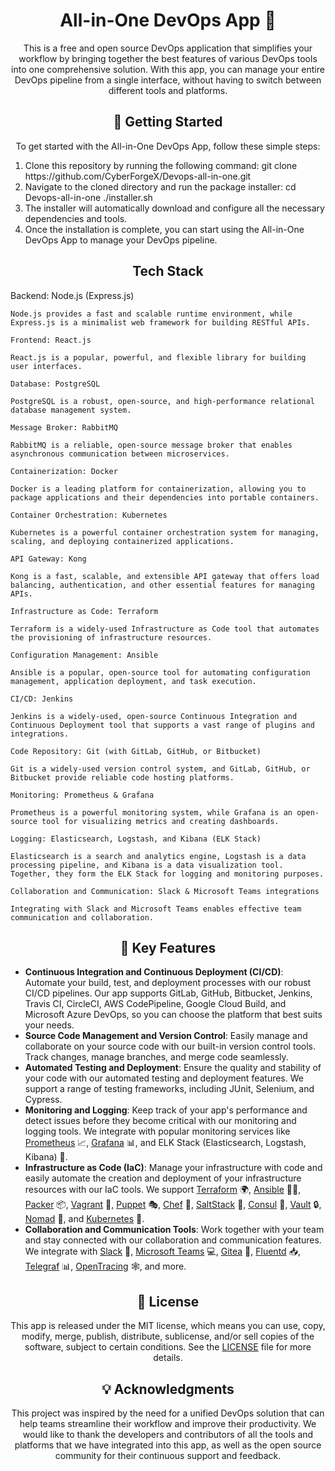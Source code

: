 <h1 align="center">All-in-One DevOps App 🚀</h1>

<p align="center">
This is a free and open source DevOps application that simplifies your workflow by bringing together the best features of various DevOps tools into one comprehensive solution. With this app, you can manage your entire DevOps pipeline from a single interface, without having to switch between different tools and platforms.
</p>

<h2 align="center">🚀 Getting Started</h2>
<p align="center">
  To get started with the All-in-One DevOps App, follow these simple steps:
</p>
<ol>
  <li>Clone this repository by running the following command:
  git clone https://github.com/CyberForgeX/Devops-all-in-one.git
   </li>
  <li>Navigate to the cloned directory and run the package installer:
  cd Devops-all-in-one
./installer.sh
 </li>
  <li>The installer will automatically download and configure all the necessary dependencies and tools.</li>
  <li>Once the installation is complete, you can start using the All-in-One DevOps App to manage your DevOps pipeline.</li>
</ol>


<h2 align="center">Tech Stack</h2>

<p align=center">
      Backend: Node.js (Express.js)

    Node.js provides a fast and scalable runtime environment, while Express.js is a minimalist web framework for building RESTful APIs.

    Frontend: React.js

    React.js is a popular, powerful, and flexible library for building user interfaces.

    Database: PostgreSQL

    PostgreSQL is a robust, open-source, and high-performance relational database management system.

    Message Broker: RabbitMQ

    RabbitMQ is a reliable, open-source message broker that enables asynchronous communication between microservices.

    Containerization: Docker

    Docker is a leading platform for containerization, allowing you to package applications and their dependencies into portable containers.

    Container Orchestration: Kubernetes

    Kubernetes is a powerful container orchestration system for managing, scaling, and deploying containerized applications.

    API Gateway: Kong

    Kong is a fast, scalable, and extensible API gateway that offers load balancing, authentication, and other essential features for managing APIs.

    Infrastructure as Code: Terraform

    Terraform is a widely-used Infrastructure as Code tool that automates the provisioning of infrastructure resources.

    Configuration Management: Ansible

    Ansible is a popular, open-source tool for automating configuration management, application deployment, and task execution.

    CI/CD: Jenkins

    Jenkins is a widely-used, open-source Continuous Integration and Continuous Deployment tool that supports a vast range of plugins and integrations.

    Code Repository: Git (with GitLab, GitHub, or Bitbucket)

    Git is a widely-used version control system, and GitLab, GitHub, or Bitbucket provide reliable code hosting platforms.

    Monitoring: Prometheus & Grafana

    Prometheus is a powerful monitoring system, while Grafana is an open-source tool for visualizing metrics and creating dashboards.

    Logging: Elasticsearch, Logstash, and Kibana (ELK Stack)

    Elasticsearch is a search and analytics engine, Logstash is a data processing pipeline, and Kibana is a data visualization tool. Together, they form the ELK Stack for logging and monitoring purposes.

    Collaboration and Communication: Slack & Microsoft Teams integrations

    Integrating with Slack and Microsoft Teams enables effective team communication and collaboration.
  
 </p>

<h2 align="center">🎉 Key Features</h2>

<p align="center">
  <ul>
    <li><strong>Continuous Integration and Continuous Deployment (CI/CD)</strong>: Automate your build, test, and deployment processes with our robust CI/CD pipelines. Our app supports GitLab, GitHub, Bitbucket, Jenkins, Travis CI, CircleCI, AWS CodePipeline, Google Cloud Build, and Microsoft Azure DevOps, so you can choose the platform that best suits your needs.</li>
    <li><strong>Source Code Management and Version Control</strong>: Easily manage and collaborate on your source code with our built-in version control tools. Track changes, manage branches, and merge code seamlessly.</li>
    <li><strong>Automated Testing and Deployment</strong>: Ensure the quality and stability of your code with our automated testing and deployment features. We support a range of testing frameworks, including JUnit, Selenium, and Cypress.</li>
    <li><strong>Monitoring and Logging</strong>: Keep track of your app's performance and detect issues before they become critical with our monitoring and logging tools. We integrate with popular monitoring services like <a href="https://prometheus.io/">Prometheus</a> 📈, <a href="https://grafana.com/">Grafana</a> 📊, and ELK Stack (Elasticsearch, Logstash, Kibana) 🐘.</li>
    <li><strong>Infrastructure as Code (IaC)</strong>: Manage your infrastructure with code and easily automate the creation and deployment of your infrastructure resources with our IaC tools. We support <a href="https://www.terraform.io/">Terraform</a> 🌍, <a href="https://www.ansible.com/">Ansible</a> 👨‍💻, <a href="https://www.packer.io/">Packer</a> 📦, <a href="https://www.vagrantup.com/">Vagrant</a> 🚀, <a href="https://puppet.com/">Puppet</a> 🎭, <a href="https://www.chef.io/">Chef</a> 🍴, <a href="https://www.saltstack.com/">SaltStack</a> 🧂, <a href="https://www.consul.io/">Consul</a> 💼, <a href="https://www.vaultproject.io/">Vault</a> 🔒, <a href="https://www.nomadproject.io/">Nomad</a> 🚀, and <a href="https://kubernetes.io/">Kubernetes</a> 🚢.</li>
    <li><strong>Collaboration and Communication Tools</strong>: Work together with your team and stay connected with our collaboration and communication features. We integrate with <a href="https://slack.com/">Slack</a> 💬, <a href="https://www.microsoft.com/en-us/microsoft-teams/group-chat-software">Microsoft Teams</a> 💻, <a href="https://gitea.io/en-us/">Gitea</a> 🐙,
<a href="https://www.fluentd.org/">Fluentd</a> 📥, <a href="https://www.influxdata.com/time-series-platform/telegraf/">Telegraf</a> 📊, <a href="https://opentracing.io/">OpenTracing</a> 🕸️, and more.</li>
  </ul>
</p>
<h2 align="center">📝 License</h2>
<p align="center">
  This app is released under the MIT license, which means you can use, copy, modify, merge, publish, distribute, sublicense, and/or sell copies of the software, subject to certain conditions. See the <a href="LICENSE">LICENSE</a> file for more details.
</p>
<h2 align="center">💡 Acknowledgments</h2>
<p align="center">
  This project was inspired by the need for a unified DevOps solution that can help teams streamline their workflow and improve their productivity. We would like to thank the developers and contributors of all the tools and platforms that we have integrated into this app, as well as the open source community for their continuous support and feedback.
</p>
